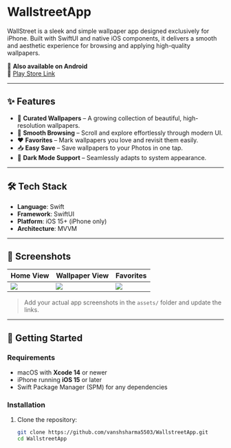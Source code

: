 # WallstreetApp

WallStreet is a sleek and simple wallpaper app designed exclusively for iPhone. Built with SwiftUI and native iOS components, it delivers a smooth and aesthetic experience for browsing and applying high-quality wallpapers.

📱 **Also available on Android**  
🔗 [Play Store Link](https://lnkd.in/gMepCg9v)

---

## ✨ Features

- 🎨 **Curated Wallpapers** – A growing collection of beautiful, high-resolution wallpapers.
- 🔎 **Smooth Browsing** – Scroll and explore effortlessly through modern UI.
- ❤️ **Favorites** – Mark wallpapers you love and revisit them easily.
- 📥 **Easy Save** – Save wallpapers to your Photos in one tap.
- 🌙 **Dark Mode Support** – Seamlessly adapts to system appearance.

---

## 🛠️ Tech Stack

- **Language**: Swift
- **Framework**: SwiftUI
- **Platform**: iOS 15+ (iPhone only)
- **Architecture**: MVVM

---

## 🧪 Screenshots

| Home View | Wallpaper View | Favorites |
|-----------|----------------|-----------|
| ![](assets/home.jpg) | ![](assets/wallpaper.jpg) | ![](assets/favorites.jpg) |

> Add your actual app screenshots in the `assets/` folder and update the links.

---

## 🚀 Getting Started

### Requirements

- macOS with **Xcode 14** or newer
- iPhone running **iOS 15** or later
- Swift Package Manager (SPM) for any dependencies

### Installation

1. Clone the repository:
   ```bash
   git clone https://github.com/vanshsharma5503/WallstreetApp.git
   cd WallstreetApp
